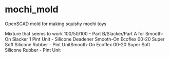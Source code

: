 # mochi_mold
 OpenSCAD mold for making squishy mochi toys

Mixture that seems to work
100/50/100 - Part B/Slacker/Part A
for 
Smooth-On Slacker 1 Pint Unit - Silicone Deadener
Smooth-On Ecoflex 00-20 Super Soft Silicone Rubber - Pint UnitSmooth-On Ecoflex 00-20 Super Soft Silicone Rubber - Pint Unit
